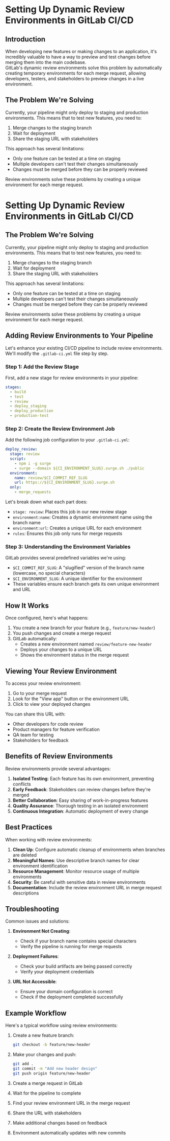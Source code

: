 # Setting Up Dynamic Review Environments in GitLab CI/CD

## Introduction

When developing new features or making changes to an application, it's incredibly valuable to have a way to preview and test changes before merging them into the main codebase.   
GitLab's dynamic review environments solve this problem by automatically creating temporary environments for each merge request, allowing developers, testers, and stakeholders to preview changes in a live environment.

## The Problem We're Solving

Currently, your pipeline might only deploy to staging and production environments. This means that to test new features, you need to:
1. Merge changes to the staging branch
2. Wait for deployment
3. Share the staging URL with stakeholders

This approach has several limitations:
- Only one feature can be tested at a time on staging
- Multiple developers can't test their changes simultaneously
- Changes must be merged before they can be properly reviewed

Review environments solve these problems by creating a unique environment for each merge request.
# Setting Up Dynamic Review Environments in GitLab CI/CD

## The Problem We're Solving

Currently, your pipeline might only deploy to staging and production environments. This means that to test new features, you need to:
1. Merge changes to the staging branch
2. Wait for deployment
3. Share the staging URL with stakeholders

This approach has several limitations:
- Only one feature can be tested at a time on staging
- Multiple developers can't test their changes simultaneously
- Changes must be merged before they can be properly reviewed

Review environments solve these problems by creating a unique environment for each merge request.

## Adding Review Environments to Your Pipeline

Let's enhance your existing CI/CD pipeline to include review environments. We'll modify the `.gitlab-ci.yml` file step by step.

### Step 1: Add the Review Stage

First, add a new stage for review environments in your pipeline:

```yaml
stages:
  - build
  - test
  - review
  - deploy_staging
  - deploy_production
  - production-test
```

### Step 2: Create the Review Environment Job

Add the following job configuration to your `.gitlab-ci.yml`:

```yaml
deploy_review:
  stage: review
  script:
    - npm i -g surge
    - surge --domain ${CI_ENVIRONMENT_SLUG}.surge.sh ./public
  environment:
    name: review/$CI_COMMIT_REF_SLUG
    url: https://${CI_ENVIRONMENT_SLUG}.surge.sh
  only:
    - merge_requests
```

Let's break down what each part does:

- `stage: review`: Places this job in our new review stage
- `environment:name`: Creates a dynamic environment name using the branch name
- `environment:url`: Creates a unique URL for each environment
- `rules`: Ensures this job only runs for merge requests

### Step 3: Understanding the Environment Variables

GitLab provides several predefined variables we're using:

- `$CI_COMMIT_REF_SLUG`: A "slugified" version of the branch name (lowercase, no special characters)
- `$CI_ENVIRONMENT_SLUG`: A unique identifier for the environment
- These variables ensure each branch gets its own unique environment and URL

## How It Works

Once configured, here's what happens:

1. You create a new branch for your feature (e.g., `feature/new-header`)
2. You push changes and create a merge request
3. GitLab automatically:
   - Creates a new environment named `review/feature-new-header`
   - Deploys your changes to a unique URL
   - Shows the environment status in the merge request

## Viewing Your Review Environment

To access your review environment:

1. Go to your merge request
2. Look for the "View app" button or the environment URL
3. Click to view your deployed changes

You can share this URL with:
- Other developers for code review
- Product managers for feature verification
- QA team for testing
- Stakeholders for feedback

## Benefits of Review Environments

Review environments provide several advantages:

1. **Isolated Testing**: Each feature has its own environment, preventing conflicts
2. **Early Feedback**: Stakeholders can review changes before they're merged
3. **Better Collaboration**: Easy sharing of work-in-progress features
4. **Quality Assurance**: Thorough testing in an isolated environment
5. **Continuous Integration**: Automatic deployment of every change

## Best Practices

When working with review environments:

1. **Clean Up**: Configure automatic cleanup of environments when branches are deleted
2. **Meaningful Names**: Use descriptive branch names for clear environment identification
3. **Resource Management**: Monitor resource usage of multiple environments
4. **Security**: Be careful with sensitive data in review environments
5. **Documentation**: Include the review environment URL in merge request descriptions

## Troubleshooting

Common issues and solutions:

1. **Environment Not Creating**:
   - Check if your branch name contains special characters
   - Verify the pipeline is running for merge requests

2. **Deployment Failures**:
   - Check your build artifacts are being passed correctly
   - Verify your deployment credentials

3. **URL Not Accessible**:
   - Ensure your domain configuration is correct
   - Check if the deployment completed successfully

## Example Workflow

Here's a typical workflow using review environments:

1. Create a new feature branch:
   ```bash
   git checkout -b feature/new-header
   ```

2. Make your changes and push:
   ```bash
   git add .
   git commit -m "Add new header design"
   git push origin feature/new-header
   ```

3. Create a merge request in GitLab

4. Wait for the pipeline to complete

5. Find your review environment URL in the merge request

6. Share the URL with stakeholders

7. Make additional changes based on feedback

8. Environment automatically updates with new commits


